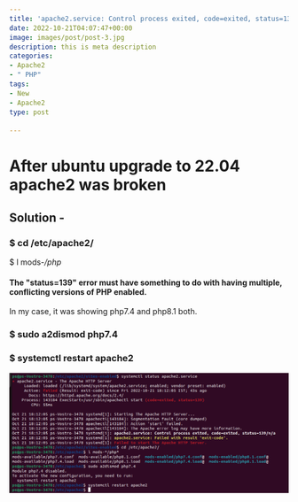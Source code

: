 ```yaml
---
title: 'apache2.service: Control process exited, code=exited, status=139/n/a'
date: 2022-10-21T04:07:47+00:00
image: images/post/post-3.jpg
description: this is meta description
categories:
- Apache2
- " PHP"
tags:
- New
- Apache2
type: post

---
```

# After ubuntu upgrade to 22.04 apache2 was broken

## Solution - 

### $ cd /etc/apache2/  
  
$ l mods-*/php*

#### The "status=139" error must have something to do with having multiple, conflicting versions of PHP enabled.

  
In my case, it was showing php7.4 and php8.1 both.

### $ sudo a2dismod php7.4

### $ systemctl restart apache2

![apache2 issue](/uploads/screenshot-from-2022-10-21-18-25-06.png "fixing broken apache2")